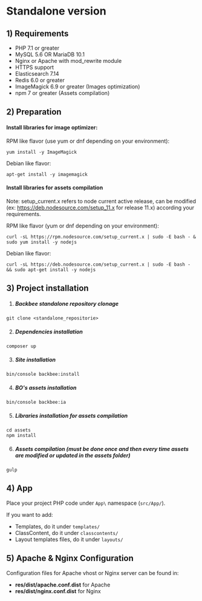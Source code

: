 # Standalone version

## 1) Requirements

- PHP 7.1 or greater 
- MySQL 5.6 OR MariaDB 10.1
- Nginx or Apache with mod_rewrite module 
- HTTPS support
- Elasticsearch 7.14
- Redis 6.0 or greater
- ImageMagick 6.9 or greater (Images optimization)
- npm 7 or greater (Assets compilation)

## 2) Preparation

#### Install libraries for image optimizer:

RPM like flavor (use yum or dnf depending on your environment):
```shell
yum install -y ImageMagick
```
Debian like flavor:
```shell
apt-get install -y imagemagick
```

#### Install libraries for assets compilation

Note: setup_current.x refers to node current active release, can be modified (ex: https://deb.nodesource.com/setup_11.x for release 11.x) according your requirements.

RPM like flavor (yum or dnf depending on your environment):
```shell
curl -sL https://rpm.nodesource.com/setup_current.x | sudo -E bash - & sudo yum install -y nodejs
```
Debian like flavor:
```shell
curl -sL https://deb.nodesource.com/setup_current.x | sudo -E bash - && sudo apt-get install -y nodejs
```

## 3) Project installation

1. ##### Backbee standalone repository clonage
```shell
git clone <standalone_repositorie>
```

2. ##### Dependencies installation
```shell
composer up
```

3. ##### Site installation
```shell
bin/console backbee:install
```

4. ##### BO's assets installation
```shell
bin/console backbee:ia
```

5. ##### Libraries installation for assets compilation
```shell
cd assets
npm install
```

6. ##### Assets compilation (must be done once and then every time assets are modified or updated in the assets folder)
```shell
gulp
```

## 4) App

Place your project PHP code under `App\` namespace (`src/App/`).

If you want to add:

- Templates, do it under `templates/`
- ClassContent, do it under `classcontents/`
- Layout templates files, do it under `layouts/`

## 5) Apache & Nginx Configuration 

Configuration files for Apache vhost or Nginx server can be found in:
- **res/dist/apache.conf.dist** for Apache
- **res/dist/nginx.conf.dist** for Nginx
